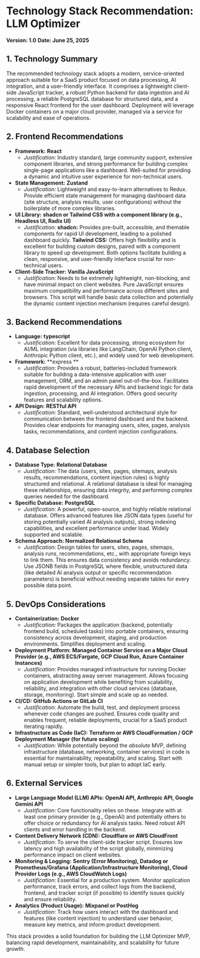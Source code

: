 # Technology Stack Recommendation: LLM Optimizer

**Version: 1.0**
**Date: June 25, 2025**

## 1. Technology Summary

The recommended technology stack adopts a modern, service-oriented approach suitable for a SaaS product focused on data processing, AI integration, and a user-friendly interface. It comprises a lightweight client-side JavaScript tracker, a robust Python backend for data ingestion and AI processing, a reliable PostgreSQL database for structured data, and a responsive React frontend for the user dashboard. Deployment will leverage Docker containers on a major cloud provider, managed via a service for scalability and ease of operations.

## 2. Frontend Recommendations

*   **Framework:** **React**
    *   *Justification:* Industry standard, large community support, extensive component libraries, and strong performance for building complex single-page applications like a dashboard. Well-suited for providing a dynamic and intuitive user experience for non-technical users.
*   **State Management:** **Zustand**
    *   *Justification:* Lightweight and easy-to-learn alternatives to Redux. Provide efficient state management for managing dashboard data (site structure, analysis results, user configurations) without the boilerplate of more complex libraries.
*   **UI Library:** **shadcn or Tailwind CSS with a component library (e.g., Headless UI, Radix UI)**
    *   *Justification:* **shadcn:** Provides pre-built, accessible, and themable components for rapid UI development, leading to a polished dashboard quickly. **Tailwind CSS:** Offers high flexibility and is excellent for building custom designs, paired with a component library to speed up development. Both options facilitate building a clean, responsive, and user-friendly interface crucial for non-technical users.
*   **Client-Side Tracker:** **Vanilla JavaScript**
    *   *Justification:* Needs to be extremely lightweight, non-blocking, and have minimal impact on client websites. Pure JavaScript ensures maximum compatibility and performance across different sites and browsers. This script will handle basic data collection and potentially the dynamic content injection mechanism (requires careful design).

## 3. Backend Recommendations

*   **Language:** **typescript**
    *   *Justification:* Excellent for data processing, strong ecosystem for AI/ML integration (via libraries like LangChain, OpenAI Python client, Anthropic Python client, etc.), and widely used for web development.
*   **Framework:** **express **
    *   *Justification:* Provides a robust, batteries-included framework suitable for building a data-intensive application with user management, ORM, and an admin panel out-of-the-box. Facilitates rapid development of the necessary APIs and backend logic for data ingestion, processing, and AI integration. Offers good security features and scalability options.
*   **API Design:** **RESTful API**
    *   *Justification:* Standard, well-understood architectural style for communication between the frontend dashboard and the backend. Provides clear endpoints for managing users, sites, pages, analysis tasks, recommendations, and content injection configurations.

## 4. Database Selection

*   **Database Type:** **Relational Database**
    *   *Justification:* The data (users, sites, pages, sitemaps, analysis results, recommendations, content injection rules) is highly structured and relational. A relational database is ideal for managing these relationships, ensuring data integrity, and performing complex queries needed for the dashboard.
*   **Specific Database:** **PostgreSQL**
    *   *Justification:* A powerful, open-source, and highly reliable relational database. Offers advanced features like JSON data types (useful for storing potentially varied AI analysis outputs), strong indexing capabilities, and excellent performance under load. Widely supported and scalable.
*   **Schema Approach:** **Normalized Relational Schema**
    *   *Justification:* Design tables for users, sites, pages, sitemaps, analysis runs, recommendations, etc., with appropriate foreign keys to link them. This ensures data consistency and avoids redundancy. Use JSONB fields in PostgreSQL where flexible, unstructured data (like detailed AI analysis output or specific recommendation parameters) is beneficial without needing separate tables for every possible data point.

## 5. DevOps Considerations

*   **Containerization:** **Docker**
    *   *Justification:* Packages the application (backend, potentially frontend build, scheduled tasks) into portable containers, ensuring consistency across development, staging, and production environments. Simplifies deployment and scaling.
*   **Deployment Platform:** **Managed Container Service on a Major Cloud Provider (e.g., AWS ECS/Fargate, GCP Cloud Run, Azure Container Instances)**
    *   *Justification:* Provides managed infrastructure for running Docker containers, abstracting away server management. Allows focusing on application development while benefiting from scalability, reliability, and integration with other cloud services (database, storage, monitoring). Start simple and scale up as needed.
*   **CI/CD:** **GitHub Actions or GitLab CI**
    *   *Justification:* Automate the build, test, and deployment process whenever code changes are pushed. Ensures code quality and enables frequent, reliable deployments, crucial for a SaaS product iterating rapidly.
*   **Infrastructure as Code (IaC):** **Terraform or AWS CloudFormation / GCP Deployment Manager (for future scaling)**
    *   *Justification:* While potentially beyond the *absolute* MVP, defining infrastructure (database, networking, container services) in code is essential for maintainability, repeatability, and scaling. Start with manual setup or simpler tools, but plan to adopt IaC early.

## 6. External Services

*   **Large Language Model (LLM) APIs:** **OpenAI API, Anthropic API, Google Gemini API**
    *   *Justification:* Core functionality relies on these. Integrate with at least one primary provider (e.g., OpenAI) and potentially others to offer choice or redundancy for AI analysis tasks. Need robust API clients and error handling in the backend.
*   **Content Delivery Network (CDN):** **Cloudflare or AWS CloudFront**
    *   *Justification:* To serve the client-side tracker script. Ensures low latency and high availability of the script globally, minimizing performance impact on client websites.
*   **Monitoring & Logging:** **Sentry (Error Monitoring), Datadog or Prometheus/Grafana (Application/Infrastructure Monitoring), Cloud Provider Logs (e.g., AWS CloudWatch Logs)**
    *   *Justification:* Essential for a production system. Monitor application performance, track errors, and collect logs from the backend, frontend, and tracker script (if possible) to identify issues quickly and ensure reliability.
*   **Analytics (Product Usage):** **Mixpanel or PostHog**
    *   *Justification:* Track how users interact with the dashboard and features (like content injection) to understand user behavior, measure key metrics, and inform product development.

This stack provides a solid foundation for building the LLM Optimizer MVP, balancing rapid development, maintainability, and scalability for future growth.
```
